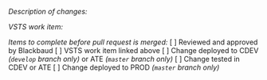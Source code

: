 *Description of changes:*

*VSTS work item:*

*Items to complete before pull request is merged:*
[ ] Reviewed and approved by Blackbaud
[ ] VSTS work item linked above
[ ] Change deployed to CDEV *(`develop` branch only)* or ATE *(`master` branch only)*
[ ] Change tested in CDEV or ATE
[ ] Change deployed to PROD *(`master` branch only)*
